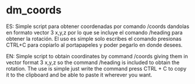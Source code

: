 # dm_coords
ES: Simple script para obtener coordenadas por comando /coords dandolas en formato vector 3 x,y,z por lo que se incluye el comando /heading para obtener la rotación. El uso es simple solo escribes el comando presionas CTRL+C para copiarlo al portapapeles y poder pegarlo en donde desees.

EN: Simple script to obtain coordinates by command /coords giving them in vector format 3 x,y,z so the command /heading is included to obtain the rotation. The use is simple just write the command press CTRL + C to copy it to the clipboard and be able to paste it wherever you want.
